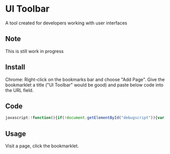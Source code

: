 # UI Toolbar
A tool created for developers working with user interfaces

## Note
This is still work in progress

## Install
Chrome: Right-click on the bookmarks bar and choose "Add Page". Give the bookmarklet a title ("UI Toolbar" would be good) and paste below code into the URL field. 

## Code
```javascript
javascript:!function(){if(!document.getElementById("debugscript")){var b=document.createElement("script");b.src="https://youseedk.github.io/uitoolbar/uitoolbar.js",b.id="debugscript",document.head?document.head.appendChild(b):document.getElementsByTagName("head")[0].appendChild(b)}}();
```

## Usage
Visit a page, click the bookmarklet.
